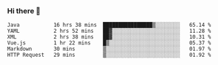 ### Hi there 👋

<!--
**urzz/urzz** is a ✨ _special_ ✨ repository because its `README.md` (this file) appears on your GitHub profile.

Here are some ideas to get you started:

- 🔭 I’m currently working on ...
- 🌱 I’m currently learning ...
- 👯 I’m looking to collaborate on ...
- 🤔 I’m looking for help with ...
- 💬 Ask me about ...
- 📫 How to reach me: ...
- 😄 Pronouns: ...
- ⚡ Fun fact: ...
-->

<!--START_SECTION:waka-->

```text
Java           16 hrs 38 mins  ████████████████▒░░░░░░░░   65.14 %
YAML           2 hrs 52 mins   ██▓░░░░░░░░░░░░░░░░░░░░░░   11.28 %
XML            2 hrs 38 mins   ██▓░░░░░░░░░░░░░░░░░░░░░░   10.31 %
Vue.js         1 hr 22 mins    █▒░░░░░░░░░░░░░░░░░░░░░░░   05.37 %
Markdown       30 mins         ▒░░░░░░░░░░░░░░░░░░░░░░░░   01.97 %
HTTP Request   29 mins         ▒░░░░░░░░░░░░░░░░░░░░░░░░   01.92 %
```

<!--END_SECTION:waka-->
